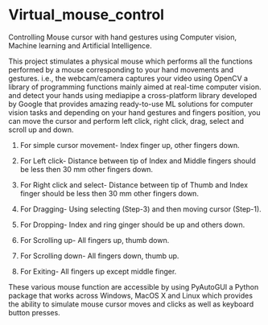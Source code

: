 # Virtual_mouse_control
Controlling Mouse cursor with hand gestures using Computer vision, Machine learning and Artificial Intelligence.

This project stimulates a physical mouse which performs all the functions performed by a mouse corresponding to your hand movements and gestures. i.e., the webcam/camera captures your video using OpenCV a library of programming functions mainly aimed at real-time computer vision. and detect your hands using mediapipe a cross-platform library developed by Google that provides amazing ready-to-use ML solutions for computer vision tasks and depending on your hand gestures and fingers position, you can move the cursor and perform left click, right click, drag, select and scroll up and down.

1. For simple cursor movement- Index finger up, other fingers down.

2. For Left click- Distance between tip of Index and Middle fingers should be less then 30 mm other fingers down.

3. For Right click and select- Distance between tip of Thumb and Index finger should be less then 30 mm other fingers down.

4. For Dragging- Using selecting (Step-3) and then moving cursor (Step-1).

5. For Dropping- Index and ring ginger should be up and others down.

6. For Scrolling up- All fingers up, thumb down.

7. For Scrolling down- All fingers down, thumb up.

8. For Exiting- All fingers up except middle finger.

These various mouse function are accessible by using PyAutoGUI a Python package that works across Windows, MacOS X and Linux which provides the ability to simulate mouse cursor moves and clicks as well as keyboard button presses.
